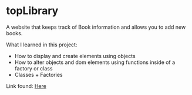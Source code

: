 # topLibrary
A website that keeps track of Book information and allows you to add new books.

What I learned in this project:
  - How to display and create elements using objects
  - How to alter objects and dom elements using functions inside of a factory or class
  - Classes + Factories

Link found: <a href='https://xadvent.github.io/topLibrary/'>Here</a>
